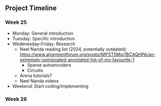 ## Project Timeline

### Week 25
- Monday: General introduction 
- Tuesday: Specific introduction
- Wedenesday-Friday: Research
  - Neel Nanda reading list (2024, potentially outdated): https://www.alignmentforum.org/posts/NfFST5Mio7BCAQHPA/an-extremely-opinionated-annotated-list-of-my-favourite-1
    - Sparse autoencoders
    - Circuits
  - Arena tutorials?
  - Neel Nanda videos
- Weekend: Start coding/implementing

### Week 26
  


